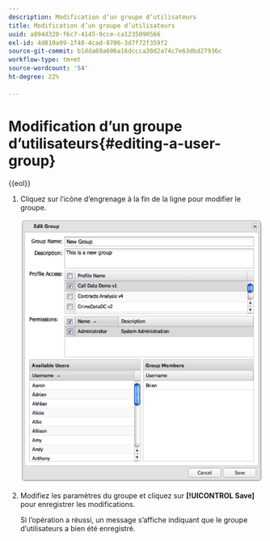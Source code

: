```yaml
---
description: Modification d’un groupe d’utilisateurs
title: Modification d’un groupe d’utilisateurs
uuid: a894d320-f6c7-4145-9cce-ca1235090566
exl-id: 4d810a99-1f40-4cad-8706-3d7f72f359f2
source-git-commit: b1dda69a606a16dccca30d2a74c7e63dbd27936c
workflow-type: tm+mt
source-wordcount: '54'
ht-degree: 22%

---
```


# Modification d’un groupe d’utilisateurs{#editing-a-user-group}

{{eol}}

1. Cliquez sur l’icône d’engrenage à la fin de la ligne pour modifier le groupe.

   ![](assets/edit_user_group.png)

1. Modifiez les paramètres du groupe et cliquez sur **[!UICONTROL Save]** pour enregistrer les modifications.

   Si l’opération a réussi, un message s’affiche indiquant que le groupe d’utilisateurs a bien été enregistré.
